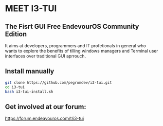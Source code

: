 # MEET I3-TUI
## The Fisrt GUI Free EndevourOS Community Edition 
It aims at developers, programmers and IT profetionals in general who wants to explore the benefits of tilling windows managers and
Terminal user interfaces over traditional GUI aprrouch.

## Install manually

```sh
git clone https://github.com/pegromdev/i3-tui.git
cd i3-tui
bash i3-tui-install.sh
```

## Get involved at our forum:
https://forum.endeavouros.com/t/i3-tui


